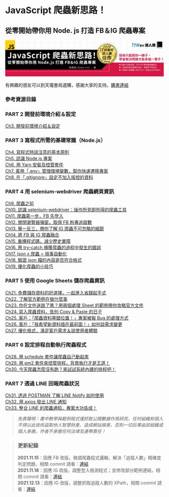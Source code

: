 # JavaScript 爬蟲新思路！

## 從零開始帶你用 Node. js 打造 FB＆IG 爬蟲專案

![image](./img/bar.jpeg)

有興趣的朋友可以到天瓏書局選購，感謝大家的支持。[購書連結](https://www.tenlong.com.tw/products/9789864348008)

### 參考資源目錄

### PART 2 開發前環境介紹＆設定

[Ch3. 開發前環境介紹＆設定](/ch3)

### PART 3 寫程式所需的基礎常識（Node.js）

[Ch4. 寫程式時該注意的基本原則](/ch4)  
[Ch5. 認識 Node.js 專案](/ch5)  
[Ch6. 用 Yarn 安裝及控管套件](/ch6)  
[Ch7. 善用「.env」管理環境變數，幫你快速遷移專案](/ch7)  
[Ch8. 在「.gitignore」設定不加入版控的資料](/ch8)

### PART 4 用 selenium-webdriver 爬蟲網頁資訊

[Ch9. 爬蟲之前](/ch9)  
[Ch10. 認識 selenium-webdriver：操作所見即所得的爬蟲工具](/ch10)  
[Ch11. 爬蟲第一步，FB 先登入](/ch11)  
[Ch12. 關閉瀏覽器彈窗，取得 FB 粉專追蹤數](/ch12)  
[Ch13. 舉一反三，帶你了解 IG 爬蟲不可忽略的細節](/ch13)  
[Ch14. 將 FB 與 IG 爬蟲融合](/ch14)  
[Ch15. 重構程式碼，減少歷史業障](/ch15)  
[Ch16. 用 try-catch 捕獲爬蟲的過程中發生的錯誤](/ch16)  
[Ch17. json x 爬蟲 = 瑣事自動化](/ch17)  
[Ch18. 驗證 json 檔的內容是否符合格式](/ch18)  
[Ch19. 優化爬蟲的小技巧](/ch19)

### PART 5 使用 Google Sheets 儲存爬蟲資訊

[Ch21. 免費儲存資料的好選擇，一起進入省錢起手式](/ch21)  
[Ch22. 了解官方範例在做什麼事](/ch22)  
[Ch23. 你在文件迷路了嗎？用兩個處理 Sheet 的範例帶你攻略官方文件](/ch23)  
[Ch24. 寫入爬蟲資料，告別 Copy & Paste 的日子](/ch24)  
[Ch25. 客戶：「爬蟲資料塞錯位置！」專案被報 Bug 的處理方式](/ch25)  
[Ch26. 客戶：「我希望新資料插在最前面！」如何談需求變更](/ch26)  
[Ch27. 優化格式，滿足客戶需求＆談使用者體驗](/ch27)

### PART 6 設定排程自動執行爬蟲程式

[Ch28. 用 schedule 套件讓爬蟲自己動起來](/ch28)  
[Ch29. 用 pm2 套件來控管排程，背景執行才是王道！](/ch29)  
[Ch30. 今天爬蟲怎麼沒有跑？來試試系統內建的排程吧！](/ch30)

### PART 7 透過 LINE 回報爬蟲狀況

[Ch31. 透過 POSTMAN 了解 LINE Notify 如何使用](/ch31)  
[Ch32. 用 axios 發出 LINE 通知](/ch32)  
[Ch33. 整合 LINE 的爬蟲通知，專案大功告成！](/ch33)

> _免責聲明：書中教學與範例程式僅抓取公開數據作爲研究，任何組織和個人不得以此技術盜取他人智慧財產、造成網站損害，否則一切后果由該組織或個人承擔。作者不承擔任何法律及連帶責任！_

> ### 更新紀錄
>
> **2021.11.15**：因應 FB 改版，微調爬蟲程式邏輯，解決「追蹤人數」精確度判定問題，相關 commit 請看：[連結](https://github.com/dean9703111/social_crawler/commit/6de0cc0d598c8b4cf8d2d7db5a4f7a6fcd579677)  
> **2021.11.18**：因應 IG 改版，調整登入檢測程式；並修改部分範例連結，相關 commit 請看：[連結](https://github.com/dean9703111/social_crawler/commit/fe7118dceb474150a93320d7db82b7edcbdd5b87)  
> **2021.12.13**：因應 IG 改版，調整抓取追蹤人數的 XPath，相關 commit 請看：[連結](https://github.com/dean9703111/social_crawler/commit/854245776e6631f27fd8957be8df891791d6d3c0)
